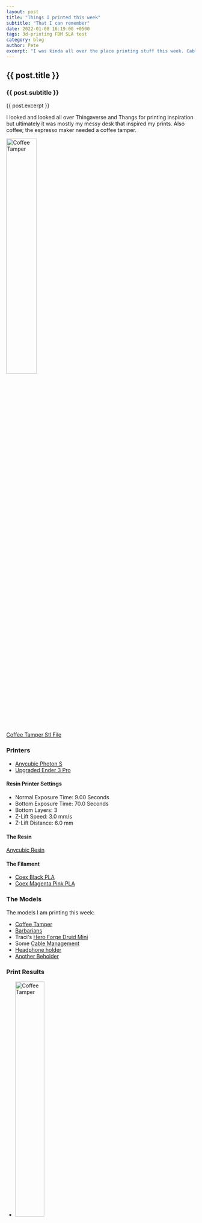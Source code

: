 ```yaml
---
layout: post
title: "Things I printed this week"
subtitle: "That I can remember"
date: 2022-01-08 16:19:00 +0500
tags: 3d-printing FDM SLA test
category: blog
author: Pete
excerpt: "I was kinda all over the place printing stuff this week. Cable management and minis were on my mind."
---
```

## {{ post.title }}
### {{ post.subtitle }}
{{ post.excerpt }}

I looked and looked all over Thingaverse and Thangs for printing inspiration but ultimately it was mostly my messy desk that inspired my prints. Also coffee; the espresso maker needed a coffee tamper.

<img alt="Coffee Tamper" src="/3d-printing/images/coffee-tamper-fusion-360.png" style="width: 40%;"/>

[Coffee Tamper Stl File](/3d-printing/stl-files/coffee_tamper_01.stl)

### Printers
- [Anycubic Photon S](https://www.anycubic.com/products/anycubic-photon-s)
- [Upgraded Ender 3 Pro](../3d-printing-manifesto.md)

#### Resin Printer Settings
- Normal Exposure Time: 9.00 Seconds
- Bottom Exposure Time: 70.0 Seconds
- Bottom Layers: 3
- Z-Lift Speed: 3.0 mm/s
- Z-Lift Distance: 6.0 mm

#### The Resin
[Anycubic Resin](https://www.amazon.com/gp/product/B07G353WMB/ref=as_li_tl?ie=UTF8&camp=1789&creative=9325&creativeASIN=B07G353WMB&linkCode=as2&tag=hepaestus-20&linkId=db107a9e2e4d219dd51e1c25a9420e24)

#### The Filament
- [Coex Black PLA](https://www.amazon.com/gp/product/B08XQWMDBG/ref=as_li_tl?ie=UTF8&camp=1789&creative=9325&creativeASIN=B08XQWMDBG&linkCode=as2&tag=hepaestus-20&linkId=faffded2c2c621982ddf1e02f801a0cf)
- [Coex Magenta Pink PLA](https://www.th3dstudio.com/product/coex-magenta-pink-pla-1kg-1-75mm-made-in-usa/)

### The Models
The models I am printing this week:
- [Coffee Tamper](../stl-files/coffee_tamper.stl)
- [Barbarians](https://www.myminifactory.com/object/3d-print-btb-free-tribes-welcome-model-painting-guide-irya-the-barbarian-187108)
- Traci's [Hero Forge Druid Mini](stl-files/traci_druid_OP1.stl)
- Some [Cable Management](https://www.thingiverse.com/thing:5182759/files)
- [Headphone holder](https://www.thingiverse.com/thing:5138450)
- [Another Beholder](???)

### Print Results

- <img alt="Coffee Tamper" src="/3d-printing/images/20220111_124716_coffee_tamper.jpg" style="width: 40%;"/>
-
